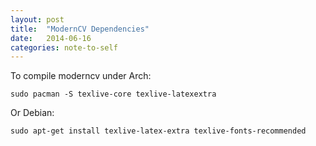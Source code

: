 ```yaml
---
layout: post
title:  "ModernCV Dependencies"
date:   2014-06-16
categories: note-to-self
---
```


To compile moderncv under Arch:

    sudo pacman -S texlive-core texlive-latexextra

Or Debian:

    sudo apt-get install texlive-latex-extra texlive-fonts-recommended



